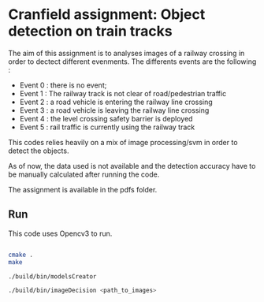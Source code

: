 # Cranfield assignment: Object detection on train tracks

The aim of this assignment is to analyses images of a railway crossing in order to dectect different evenments. The differents events are the following :

- Event 0 : there is no event;
- Event 1 : The railway track is not clear of road/pedestrian traffic
- Event 2 : a road vehicle is entering the railway line crossing
- Event 3 : a road vehicle is leaving the railway line crossing
- Event 4 : the level crossing safety barrier is deployed
- Event 5 : rail traffic is currently using the railway track

This codes relies heavily on a mix of image processing/svm in order to detect the objects.

As of now, the data used is not available and the detection accuracy have to be manually calculated after running the code.

The assignment is available in the pdfs folder.

## Run

This code uses Opencv3 to run.

```bash

cmake .
make

./build/bin/modelsCreator

./build/bin/imageDecision <path_to_images>
```
